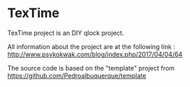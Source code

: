 # TexTime

TexTime project is an DIY qlock project.

All information about the project are at the following link : http://www.psykokwak.com/blog/index.php/2017/04/04/64

The source code is based on the "template" project from https://github.com/Pedroalbuquerque/template